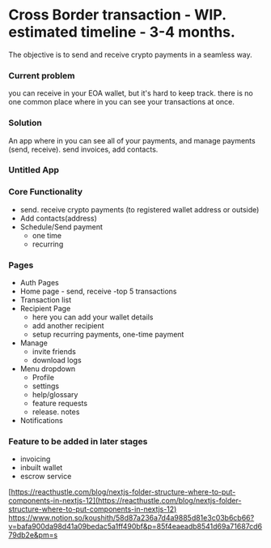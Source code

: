 # Cross Border transaction - WIP. estimated timeline - 3-4 months.

The objective is to send and receive crypto payments in a seamless way.

### Current problem

you can receive in your EOA wallet, but it's hard to keep track. there is no one common place where in you can see your transactions at once.

### Solution

An app where in you can see all of your payments, and manage payments (send, receive). send invoices, add contacts.

### Untitled App

### Core Functionality

- send. receive crypto payments (to registered wallet address or outside)
- Add contacts(address)
- Schedule/Send payment
    - one time
    - recurring

### Pages

- Auth Pages
- Home page - send, receive -top 5 transactions
- Transaction list
- Recipient Page
    - here you can add your wallet details
    - add another recipient
    - setup recurring payments, one-time payment
- Manage
    - invite friends
    - download logs
- Menu dropdown
    - Profile
    - settings
    - help/glossary
    - feature requests
    - release. notes
- Notifications

### Feature to be added in later stages

- invoicing
- inbuilt wallet
- escrow service

[https://reacthustle.com/blog/nextjs-folder-structure-where-to-put-components-in-nextjs-12](https://reacthustle.com/blog/nextjs-folder-structure-where-to-put-components-in-nextjs-12)
https://www.notion.so/koushith/58d87a236a7d4a9885d81e3c03b6cb66?v=bafa900da98d41a09bedac5a1ff490bf&p=85f4eaeadb8541d69a71687cd679db2e&pm=s

